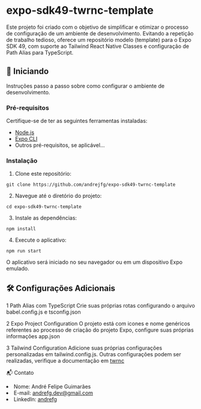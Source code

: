 # expo-sdk49-twrnc-template 

Este projeto foi criado com o objetivo de simplificar e otimizar o processo de configuração de um ambiente de desenvolvimento. Evitando a repetição de trabalho tedioso, oferece um repositório modelo (template) para o Expo SDK 49, com suporte ao Tailwind React Native Classes e configuração de Path Alias para TypeScript.

## 🚀 Iniciando

Instruções passo a passo sobre como configurar o ambiente de desenvolvimento.

### Pré-requisitos

Certifique-se de ter as seguintes ferramentas instaladas:

- [Node.js](https://nodejs.org/)
- [Expo CLI](https://docs.expo.dev/get-started/installation/)
- Outros pré-requisitos, se aplicável...

### Instalação

1. Clone este repositório:

```shell
git clone https://github.com/andrejfg/expo-sdk49-twrnc-template
```
2. Navegue até o diretório do projeto:

```shell
cd expo-sdk49-twrnc-template
```

3. Instale as dependências:

```shell
npm install
```

4. Execute o aplicativo:

```shell
npm run start
```

O aplicativo será iniciado no seu navegador ou em um dispositivo Expo emulado.

## 🛠️ Configurações Adicionais

1 Path Alias com TypeScript
  Crie suas próprias rotas configurando o arquivo babel.config.js e tsconfig.json

2 Expo Project Configuration
  O projeto está com icones e nome genéricos referentes ao processo de criação do projeto Expo, configure suas próprias informações app.json
  
3 Tailwind Configuration
  Adicione suas próprias configurações personalizadas em tailwind.config.js. Outras configurações podem ser realizadas, verifique a documentação em <a href="https://github.com/jaredh159/tailwind-react-native-classnames" target="_new">twrnc</a>

📬 Contato
<li>Nome: André Felipe Guimarães</li><li>E-mail: <a href="mailto:andrefg.dev@gmail.com" target="_new">andrefg.dev@gmail.com</a></li><li>LinkedIn: <a href="[https://www.linkedin.com/seu-linkedin](https://www.linkedin.com/in/andrefg/)" target="_new">andrefg</a></li>

